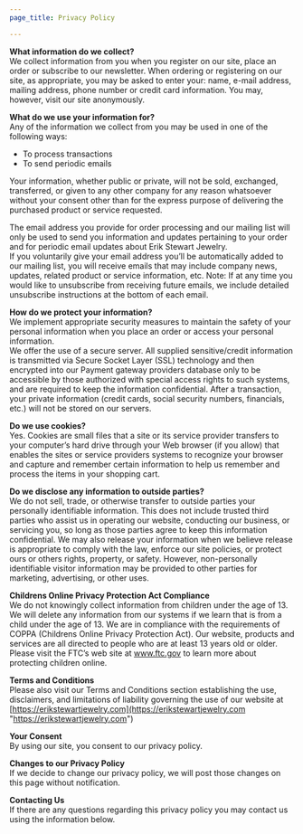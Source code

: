 ```yaml
---
page_title: Privacy Policy

---
```

**What information do we collect?**  
We collect information from you when you register on our site, place an order or subscribe to our newsletter. When ordering or registering on our site, as appropriate, you may be asked to enter your: name, e-mail address, mailing address, phone number or credit card information. You may, however, visit our site anonymously.

**What do we use your information for?**  
Any of the information we collect from you may be used in one of the following ways:

* To process transactions
* To send periodic emails

Your information, whether public or private, will not be sold, exchanged, transferred, or given to any other company for any reason whatsoever without your consent other than for the express purpose of delivering the purchased product or service requested.

The email address you provide for order processing and our mailing list will only be used to send you information and updates pertaining to your order and for periodic email updates about Erik Stewart Jewelry.  
If you voluntarily give your email address you’ll be automatically added to our mailing list, you will receive emails that may include company news, updates, related product or service information, etc. Note: If at any time you would like to unsubscribe from receiving future emails, we include detailed unsubscribe instructions at the bottom of each email.

**How do we protect your information?**  
We implement appropriate security measures to maintain the safety of your personal information when you place an order or access your personal information.  
We offer the use of a secure server. All supplied sensitive/credit information is transmitted via Secure Socket Layer (SSL) technology and then encrypted into our Payment gateway providers database only to be accessible by those authorized with special access rights to such systems, and are required to keep the information confidential. After a transaction, your private information (credit cards, social security numbers, financials, etc.) will not be stored on our servers.

**Do we use cookies?**   
Yes. Cookies are small files that a site or its service provider transfers to your computer’s hard drive through your Web browser (if you allow) that enables the sites or service providers systems to recognize your browser and capture and remember certain information to help us remember and process the items in your shopping cart.

**Do we disclose any information to outside parties?**   
We do not sell, trade, or otherwise transfer to outside parties your personally identifiable information. This does not include trusted third parties who assist us in operating our website, conducting our business, or servicing you, so long as those parties agree to keep this information confidential. We may also release your information when we believe release is appropriate to comply with the law, enforce our site policies, or protect ours or others rights, property, or safety. However, non-personally identifiable visitor information may be provided to other parties for marketing, advertising, or other uses.

**Childrens Online Privacy Protection Act Compliance**   
We do not knowingly collect information from children under the age of 13. We will delete any information from our systems if we learn that is from a child under the age of 13. We are in compliance with the requirements of COPPA (Childrens Online Privacy Protection Act). Our website, products and services are all directed to people who are at least 13 years old or older. Please visit the FTC’s web site at www.ftc.gov to learn more about protecting children online.

**Terms and Conditions**   
Please also visit our Terms and Conditions section establishing the use, disclaimers, and limitations of liability governing the use of our website at [https://erikstewartjewelry.com](https://erikstewartjewelry.com "https://erikstewartjewelry.com")

**Your Consent**   
By using our site, you consent to our privacy policy.

**Changes to our Privacy Policy**   
If we decide to change our privacy policy, we will post those changes on this page without notification.

**Contacting Us**   
If there are any questions regarding this privacy policy you may contact us using the information below.
